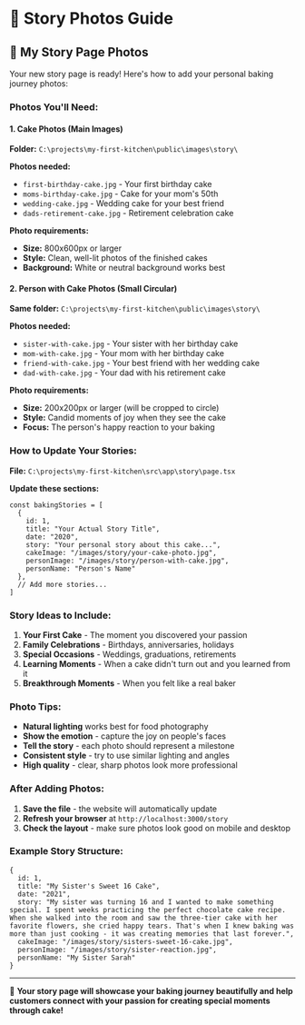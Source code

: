# 📸 Story Photos Guide

## 🎂 **My Story Page Photos**

Your new story page is ready! Here's how to add your personal baking journey photos:

### **Photos You'll Need:**

#### **1. Cake Photos (Main Images)**
**Folder:** `C:\projects\my-first-kitchen\public\images\story\`

**Photos needed:**
- `first-birthday-cake.jpg` - Your first birthday cake
- `moms-birthday-cake.jpg` - Cake for your mom's 50th
- `wedding-cake.jpg` - Wedding cake for your best friend
- `dads-retirement-cake.jpg` - Retirement celebration cake

**Photo requirements:**
- **Size:** 800x600px or larger
- **Style:** Clean, well-lit photos of the finished cakes
- **Background:** White or neutral background works best

#### **2. Person with Cake Photos (Small Circular)**
**Same folder:** `C:\projects\my-first-kitchen\public\images\story\`

**Photos needed:**
- `sister-with-cake.jpg` - Your sister with her birthday cake
- `mom-with-cake.jpg` - Your mom with her birthday cake
- `friend-with-cake.jpg` - Your best friend with her wedding cake
- `dad-with-cake.jpg` - Your dad with his retirement cake

**Photo requirements:**
- **Size:** 200x200px or larger (will be cropped to circle)
- **Style:** Candid moments of joy when they see the cake
- **Focus:** The person's happy reaction to your baking

### **How to Update Your Stories:**

**File:** `C:\projects\my-first-kitchen\src\app\story\page.tsx`

**Update these sections:**
```tsx
const bakingStories = [
  {
    id: 1,
    title: "Your Actual Story Title",
    date: "2020",
    story: "Your personal story about this cake...",
    cakeImage: "/images/story/your-cake-photo.jpg",
    personImage: "/images/story/person-with-cake.jpg",
    personName: "Person's Name"
  },
  // Add more stories...
]
```

### **Story Ideas to Include:**

1. **Your First Cake** - The moment you discovered your passion
2. **Family Celebrations** - Birthdays, anniversaries, holidays
3. **Special Occasions** - Weddings, graduations, retirements
4. **Learning Moments** - When a cake didn't turn out and you learned from it
5. **Breakthrough Moments** - When you felt like a real baker

### **Photo Tips:**

- **Natural lighting** works best for food photography
- **Show the emotion** - capture the joy on people's faces
- **Tell the story** - each photo should represent a milestone
- **Consistent style** - try to use similar lighting and angles
- **High quality** - clear, sharp photos look more professional

### **After Adding Photos:**

1. **Save the file** - the website will automatically update
2. **Refresh your browser** at `http://localhost:3000/story`
3. **Check the layout** - make sure photos look good on mobile and desktop

### **Example Story Structure:**

```tsx
{
  id: 1,
  title: "My Sister's Sweet 16 Cake",
  date: "2021",
  story: "My sister was turning 16 and I wanted to make something special. I spent weeks practicing the perfect chocolate cake recipe. When she walked into the room and saw the three-tier cake with her favorite flowers, she cried happy tears. That's when I knew baking was more than just cooking - it was creating memories that last forever.",
  cakeImage: "/images/story/sisters-sweet-16-cake.jpg",
  personImage: "/images/story/sister-reaction.jpg",
  personName: "My Sister Sarah"
}
```

---

🎉 **Your story page will showcase your baking journey beautifully and help customers connect with your passion for creating special moments through cake!** 